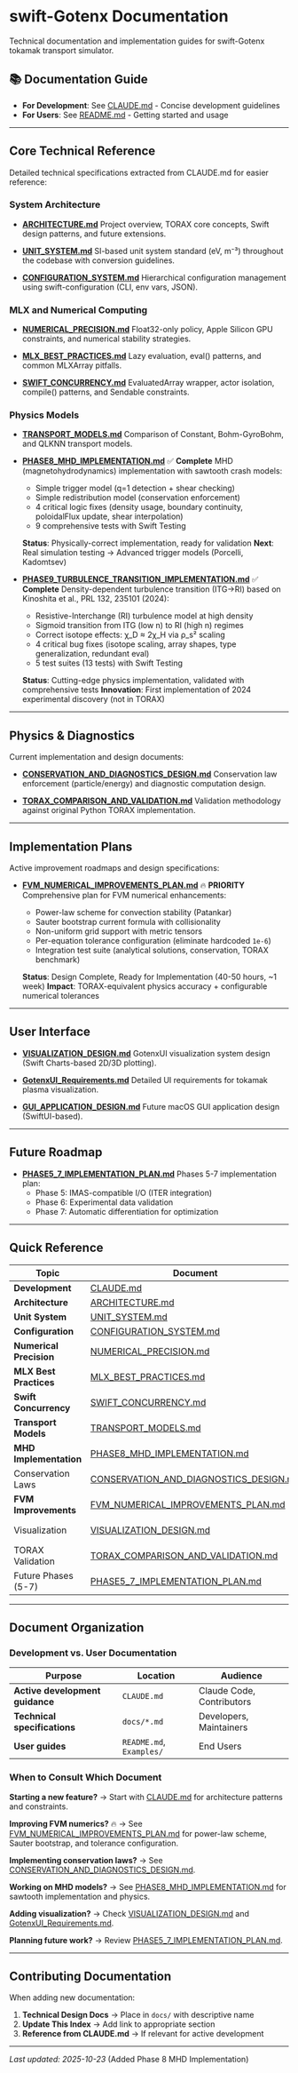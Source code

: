 # swift-Gotenx Documentation

Technical documentation and implementation guides for swift-Gotenx tokamak transport simulator.

## 📚 Documentation Guide

- **For Development**: See [CLAUDE.md](../CLAUDE.md) - Concise development guidelines
- **For Users**: See [README.md](../README.md) - Getting started and usage

---

## Core Technical Reference

Detailed technical specifications extracted from CLAUDE.md for easier reference:

### System Architecture

- **[ARCHITECTURE.md](ARCHITECTURE.md)**
  Project overview, TORAX core concepts, Swift design patterns, and future extensions.

- **[UNIT_SYSTEM.md](UNIT_SYSTEM.md)**
  SI-based unit system standard (eV, m⁻³) throughout the codebase with conversion guidelines.

- **[CONFIGURATION_SYSTEM.md](CONFIGURATION_SYSTEM.md)**
  Hierarchical configuration management using swift-configuration (CLI, env vars, JSON).

### MLX and Numerical Computing

- **[NUMERICAL_PRECISION.md](NUMERICAL_PRECISION.md)**
  Float32-only policy, Apple Silicon GPU constraints, and numerical stability strategies.

- **[MLX_BEST_PRACTICES.md](MLX_BEST_PRACTICES.md)**
  Lazy evaluation, eval() patterns, and common MLXArray pitfalls.

- **[SWIFT_CONCURRENCY.md](SWIFT_CONCURRENCY.md)**
  EvaluatedArray wrapper, actor isolation, compile() patterns, and Sendable constraints.

### Physics Models

- **[TRANSPORT_MODELS.md](TRANSPORT_MODELS.md)**
  Comparison of Constant, Bohm-GyroBohm, and QLKNN transport models.

- **[PHASE8_MHD_IMPLEMENTATION.md](PHASE8_MHD_IMPLEMENTATION.md)** ✅ **Complete**
  MHD (magnetohydrodynamics) implementation with sawtooth crash models:
  - Simple trigger model (q=1 detection + shear checking)
  - Simple redistribution model (conservation enforcement)
  - 4 critical logic fixes (density usage, boundary continuity, poloidalFlux update, shear interpolation)
  - 9 comprehensive tests with Swift Testing

  **Status**: Physically-correct implementation, ready for validation
  **Next**: Real simulation testing → Advanced trigger models (Porcelli, Kadomtsev)

- **[PHASE9_TURBULENCE_TRANSITION_IMPLEMENTATION.md](PHASE9_TURBULENCE_TRANSITION_IMPLEMENTATION.md)** ✅ **Complete**
  Density-dependent turbulence transition (ITG→RI) based on Kinoshita et al., PRL 132, 235101 (2024):
  - Resistive-Interchange (RI) turbulence model at high density
  - Sigmoid transition from ITG (low n) to RI (high n) regimes
  - Correct isotope effects: χ_D ≈ 2χ_H via ρ_s² scaling
  - 4 critical bug fixes (isotope scaling, array shapes, type generalization, redundant eval)
  - 5 test suites (13 tests) with Swift Testing

  **Status**: Cutting-edge physics implementation, validated with comprehensive tests
  **Innovation**: First implementation of 2024 experimental discovery (not in TORAX)

---

## Physics & Diagnostics

Current implementation and design documents:

- **[CONSERVATION_AND_DIAGNOSTICS_DESIGN.md](CONSERVATION_AND_DIAGNOSTICS_DESIGN.md)**
  Conservation law enforcement (particle/energy) and diagnostic computation design.

- **[TORAX_COMPARISON_AND_VALIDATION.md](TORAX_COMPARISON_AND_VALIDATION.md)**
  Validation methodology against original Python TORAX implementation.

---

## Implementation Plans

Active improvement roadmaps and design specifications:

- **[FVM_NUMERICAL_IMPROVEMENTS_PLAN.md](FVM_NUMERICAL_IMPROVEMENTS_PLAN.md)** 🔥 **PRIORITY**
  Comprehensive plan for FVM numerical enhancements:
  - Power-law scheme for convection stability (Patankar)
  - Sauter bootstrap current formula with collisionality
  - Non-uniform grid support with metric tensors
  - Per-equation tolerance configuration (eliminate hardcoded `1e-6`)
  - Integration test suite (analytical solutions, conservation, TORAX benchmark)

  **Status**: Design Complete, Ready for Implementation (40-50 hours, ~1 week)
  **Impact**: TORAX-equivalent physics accuracy + configurable numerical tolerances

---

## User Interface

- **[VISUALIZATION_DESIGN.md](VISUALIZATION_DESIGN.md)**
  GotenxUI visualization system design (Swift Charts-based 2D/3D plotting).

- **[GotenxUI_Requirements.md](GotenxUI_Requirements.md)**
  Detailed UI requirements for tokamak plasma visualization.

- **[GUI_APPLICATION_DESIGN.md](GUI_APPLICATION_DESIGN.md)**
  Future macOS GUI application design (SwiftUI-based).

---

## Future Roadmap

- **[PHASE5_7_IMPLEMENTATION_PLAN.md](PHASE5_7_IMPLEMENTATION_PLAN.md)**
  Phases 5-7 implementation plan:
  - Phase 5: IMAS-compatible I/O (ITER integration)
  - Phase 6: Experimental data validation
  - Phase 7: Automatic differentiation for optimization

---

## Quick Reference

| Topic | Document | Status |
|-------|----------|--------|
| **Development** | [CLAUDE.md](../CLAUDE.md) | ✅ Active |
| **Architecture** | [ARCHITECTURE.md](ARCHITECTURE.md) | ✅ Reference |
| **Unit System** | [UNIT_SYSTEM.md](UNIT_SYSTEM.md) | ✅ Reference |
| **Configuration** | [CONFIGURATION_SYSTEM.md](CONFIGURATION_SYSTEM.md) | ✅ Reference |
| **Numerical Precision** | [NUMERICAL_PRECISION.md](NUMERICAL_PRECISION.md) | ✅ Reference |
| **MLX Best Practices** | [MLX_BEST_PRACTICES.md](MLX_BEST_PRACTICES.md) | ✅ Reference |
| **Swift Concurrency** | [SWIFT_CONCURRENCY.md](SWIFT_CONCURRENCY.md) | ✅ Reference |
| **Transport Models** | [TRANSPORT_MODELS.md](TRANSPORT_MODELS.md) | ✅ Reference |
| **MHD Implementation** | [PHASE8_MHD_IMPLEMENTATION.md](PHASE8_MHD_IMPLEMENTATION.md) | ✅ Complete |
| Conservation Laws | [CONSERVATION_AND_DIAGNOSTICS_DESIGN.md](CONSERVATION_AND_DIAGNOSTICS_DESIGN.md) | ✅ Implemented |
| **FVM Improvements** | [FVM_NUMERICAL_IMPROVEMENTS_PLAN.md](FVM_NUMERICAL_IMPROVEMENTS_PLAN.md) | 🔥 **Priority** |
| Visualization | [VISUALIZATION_DESIGN.md](VISUALIZATION_DESIGN.md) | 🚧 In Progress |
| TORAX Validation | [TORAX_COMPARISON_AND_VALIDATION.md](TORAX_COMPARISON_AND_VALIDATION.md) | 📋 Planned |
| Future Phases (5-7) | [PHASE5_7_IMPLEMENTATION_PLAN.md](PHASE5_7_IMPLEMENTATION_PLAN.md) | 📋 Roadmap |

---

## Document Organization

### Development vs. User Documentation

| Purpose | Location | Audience |
|---------|----------|----------|
| **Active development guidance** | `CLAUDE.md` | Claude Code, Contributors |
| **Technical specifications** | `docs/*.md` | Developers, Maintainers |
| **User guides** | `README.md`, `Examples/` | End Users |

### When to Consult Which Document

**Starting a new feature?**
→ Start with [CLAUDE.md](../CLAUDE.md) for architecture patterns and constraints.

**Improving FVM numerics?** 🔥
→ See [FVM_NUMERICAL_IMPROVEMENTS_PLAN.md](FVM_NUMERICAL_IMPROVEMENTS_PLAN.md) for power-law scheme, Sauter bootstrap, and tolerance configuration.

**Implementing conservation laws?**
→ See [CONSERVATION_AND_DIAGNOSTICS_DESIGN.md](CONSERVATION_AND_DIAGNOSTICS_DESIGN.md).

**Working on MHD models?**
→ See [PHASE8_MHD_IMPLEMENTATION.md](PHASE8_MHD_IMPLEMENTATION.md) for sawtooth implementation and physics.

**Adding visualization?**
→ Check [VISUALIZATION_DESIGN.md](VISUALIZATION_DESIGN.md) and [GotenxUI_Requirements.md](GotenxUI_Requirements.md).

**Planning future work?**
→ Review [PHASE5_7_IMPLEMENTATION_PLAN.md](PHASE5_7_IMPLEMENTATION_PLAN.md).

---

## Contributing Documentation

When adding new documentation:

1. **Technical Design Docs** → Place in `docs/` with descriptive name
2. **Update This Index** → Add link to appropriate section
3. **Reference from CLAUDE.md** → If relevant for active development

---

*Last updated: 2025-10-23* (Added Phase 8 MHD Implementation)
